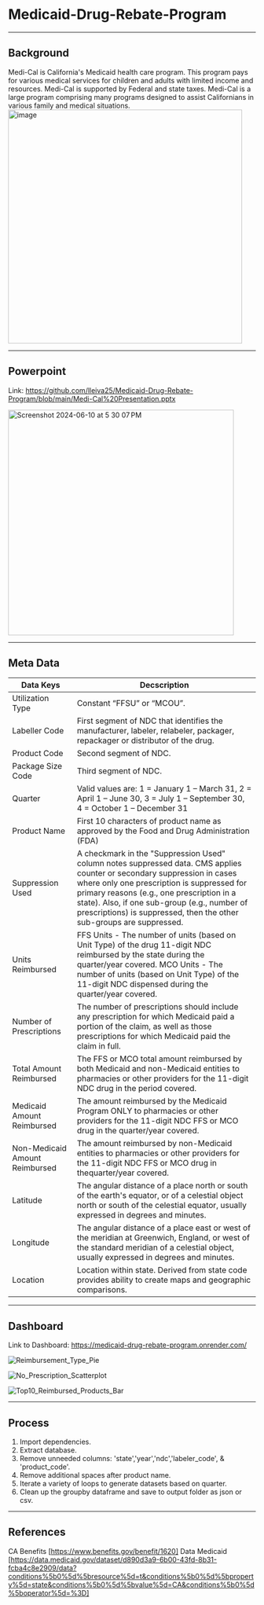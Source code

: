 # Medicaid-Drug-Rebate-Program
-------------------------------------------------------------------------------
Background
-------------------------------------------------------------------------------
Medi-Cal is California's Medicaid health care program. This program pays for various medical services for children and adults with limited income and resources. Medi-Cal is supported by Federal and state taxes. Medi-Cal is a large program comprising many programs designed to assist Californians in various family and medical situations.
<img width="476" alt="image" src="https://github.com/lleiva25/Medicaid-Drug-Rebate-Program/assets/140974405/3c68627a-ada7-4392-bdf2-d5154665a318">

-------------------------------------------------------------------------------
Powerpoint
-------------------------------------------------------------------------------
Link: https://github.com/lleiva25/Medicaid-Drug-Rebate-Program/blob/main/Medi-Cal%20Presentation.pptx

<img width="459" alt="Screenshot 2024-06-10 at 5 30 07 PM" src="https://github.com/lleiva25/Medicaid-Drug-Rebate-Program/assets/140974405/3fed7468-7a9e-4757-b522-2ee20dd1c624">

-------------------------------------------------------------------------------
Meta Data
-------------------------------------------------------------------------------
| Data Keys | Decscription |
| ------------- | ------------- |
|Utilization Type  | Constant “FFSU” or “MCOU”. |
| Labeller Code  | First segment of NDC that identifies the manufacturer, labeler, relabeler, packager, repackager or distributor of the drug.  |
| Product Code  | Second segment of NDC.  |
| Package Size Code | Third segment of NDC.  |
| Quarter  | Valid values are: 1 = January 1 – March 31, 2 = April 1 – June 30, 3 = July 1 – September 30, 4 = October 1 – December 31  |
| Product Name  | First 10 characters of product name as approved by the Food and Drug Administration (FDA) |
| Suppression Used |A checkmark in the "Suppression Used" column notes suppressed data. CMS applies counter or secondary suppression in cases where only one prescription is suppressed for primary reasons (e.g., one prescription in a state). Also, if one sub-group (e.g., number of prescriptions) is suppressed, then the other sub-groups are suppressed. |
| Units Reimbursed  | FFS Units - The number of units (based on Unit Type) of the drug 11-digit NDC reimbursed by the state during the quarter/year covered. MCO Units - The number of units (based on Unit Type) of the 11-digit NDC dispensed during the quarter/year covered. |
|Number of Prescriptions | The number of prescriptions should include any prescription for which Medicaid paid a portion of the claim, as well as those prescriptions for which Medicaid paid the claim in full.  |
|Total Amount Reimbursed  |The FFS or MCO total amount reimbursed by both Medicaid and non-Medicaid entities to pharmacies or other providers for the 11-digit NDC drug in the period covered. |
|Medicaid Amount Reimbursed  | The amount reimbursed by the Medicaid Program ONLY to pharmacies or other providers for the 11-digit NDC FFS or MCO drug in the quarter/year covered. |
| Non-Medicaid Amount Reimbursed  | The amount reimbursed by non-Medicaid entities to pharmacies or other providers for the 11-digit NDC FFS or MCO drug in thequarter/year covered.  |
| Latitude  | The angular distance of a place north or south of the earth's equator, or of a celestial object north or south of the celestial equator, usually expressed in degrees and minutes.  |
| Longitude  | The angular distance of a place east or west of the meridian at Greenwich, England, or west of the standard meridian of a celestial object, usually expressed in degrees and minutes. |
| Location  | Location within state. Derived from state code provides ability to create maps and geographic comparisons.  |

-------------------------------------------------------------------------------
Dashboard 
-------------------------------------------------------------------------------
Link to Dashboard: https://medicaid-drug-rebate-program.onrender.com/

![Reimbursement_Type_Pie](https://github.com/lleiva25/Medicaid-Drug-Rebate-Program/assets/140974405/0ea50f4c-c170-4700-9953-13b2fb8c04d8)

![No_Prescription_Scatterplot](https://github.com/lleiva25/Medicaid-Drug-Rebate-Program/assets/140974405/fadb5f11-9c4e-4a87-ba2d-0e95810944eb)

![Top10_Reimbursed_Products_Bar](https://github.com/lleiva25/Medicaid-Drug-Rebate-Program/assets/140974405/58c56c1a-3fbd-439a-93d3-209a0579c9d3)

-------------------------------------------------------------------------------
Process
-------------------------------------------------------------------------------
1. Import dependencies.
2. Extract database.
3. Remove unneeded columns: 'state','year','ndc','labeler_code', & 'product_code'.
4. Remove additional spaces after product name.
5. Iterate a variety of loops to generate datasets based on quarter.
6. Clean up the groupby dataframe and save to output folder as json or csv.
-------------------------------------------------------------------------------
References
-------------------------------------------------------------------------------

CA Benefits [https://www.benefits.gov/benefit/1620]
Data Medicaid [https://data.medicaid.gov/dataset/d890d3a9-6b00-43fd-8b31-fcba4c8e2909/data?conditions%5b0%5d%5bresource%5d=t&conditions%5b0%5d%5bproperty%5d=state&conditions%5b0%5d%5bvalue%5d=CA&conditions%5b0%5d%5boperator%5d=%3D]
